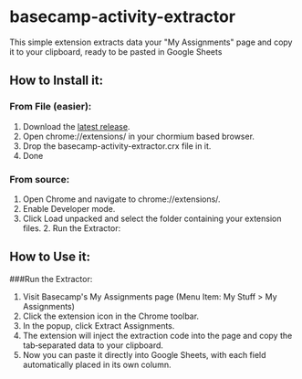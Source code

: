 # basecamp-activity-extractor

This simple extension extracts data your "My Assignments" page and copy it to your clipboard, ready to be pasted in Google Sheets

## How to Install it:

### From File (easier):

1. Download the [latest release](https://github.com/pedrovillalobos/basecamp-activity-extractor/releases/#latest).
2. Open chrome://extensions/ in your chormium based browser.
3. Drop the basecamp-activity-extractor.crx file in it.
4. Done

### From source:

1. Open Chrome and navigate to chrome://extensions/.
2. Enable Developer mode.
3. Click Load unpacked and select the folder containing your extension files. 2. Run the Extractor:

## How to Use it:

###Run the Extractor:

1. Visit Basecamp's My Assignments page (Menu Item: My Stuff > My Assignments)
2. Click the extension icon in the Chrome toolbar.
3. In the popup, click Extract Assignments.
4. The extension will inject the extraction code into the page and copy the tab‑separated data to your clipboard.
5. Now you can paste it directly into Google Sheets, with each field automatically placed in its own column.
